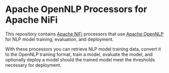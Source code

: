 # Apache OpenNLP Processors for Apache NiFi

This repository contains [Apache NiFi](https://nifi.apache.org) processors that use [Apache OpenNLP](https://opennlp.apache.org) for NLP model training, evaluation, and deployment.

With these processors you can retrieve NLP model training data, convert it to the OpenNLP training format, train a model, evaluate the model, and optionally deploy a model should the trained model meet the thresholds necessary for deployment.
